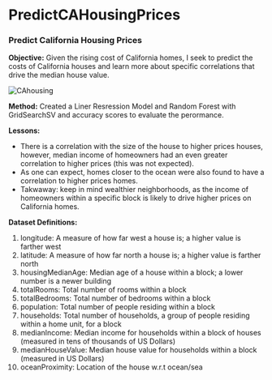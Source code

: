 # PredictCAHousingPrices
### Predict California Housing Prices

**Objective:** 
Given the rising cost of California homes, I seek to predict the costs of California houses and learn more about specific correlations that drive the median house value.

![CAhousing](https://github.com/dkham/dkham/assets/72950291/e7c7cab9-e9c1-479d-b6e9-401c3255266b)

**Method:**
Created a Liner Resression Model and Random Forest with GridSearchSV and accuracy scores to evaluate the perormance.

**Lessons:**
- There is a correlation with the size of the house to higher prices houses, however, median income of homeowners had an even greater correlation to higher prices (this was not expected).
- As one can expect, homes closer to the ocean were also found to have a correlation to higher prices homes.
- Takwaway: keep in mind wealthier neighborhoods, as the income of homeowners within a specific block is likely to drive higher prices on California homes.


**Dataset Definitions:**
1. longitude: A measure of how far west a house is; a higher value is farther west
2. latitude: A measure of how far north a house is; a higher value is farther north
3. housingMedianAge: Median age of a house within a block; a lower number is a newer building
4. totalRooms: Total number of rooms within a block
5. totalBedrooms: Total number of bedrooms within a block
6. population: Total number of people residing within a block
7. households: Total number of households, a group of people residing within a home unit, for a block
8. medianIncome: Median income for households within a block of houses (measured in tens of thousands of US Dollars)
9. medianHouseValue: Median house value for households within a block (measured in US Dollars)
10. oceanProximity: Location of the house w.r.t ocean/sea
